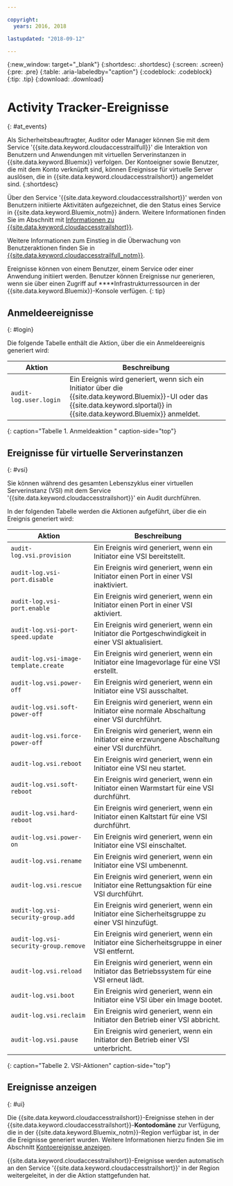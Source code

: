 ```yaml
---

copyright:
  years: 2016, 2018

lastupdated: "2018-09-12"

---
```


{:new_window: target="_blank"}
{:shortdesc: .shortdesc}
{:screen: .screen}
{:pre: .pre}
{:table: .aria-labeledby="caption"}
{:codeblock: .codeblock}
{:tip: .tip}
{:download: .download}


# Activity Tracker-Ereignisse 
{: #at_events}

Als Sicherheitsbeauftragter, Auditor oder Manager können Sie mit dem Service '{{site.data.keyword.cloudaccesstrailfull}}' die Interaktion
von Benutzern und Anwendungen mit virtuellen Serverinstanzen in {{site.data.keyword.Bluemix}} verfolgen. Der Kontoeigner sowie Benutzer, die
mit dem Konto verknüpft sind, können Ereignisse für virtuelle Server auslösen, die in {{site.data.keyword.cloudaccesstrailshort}} angemeldet sind.
{:shortdesc}

Über den Service '{{site.data.keyword.cloudaccesstrailshort}}' werden von Benutzern initiierte Aktivitäten aufgezeichnet, die den Status eines Service in
{{site.data.keyword.Bluemix_notm}} ändern. Weitere Informationen finden Sie im Abschnitt mit [Informationen zu {{site.data.keyword.cloudaccesstrailshort}}](/docs/services/cloud-activity-tracker/activity_tracker_ov.html#activity_tracker_ov ).

Weitere Informationen zum Einstieg in die Überwachung von Benutzeraktionen finden Sie in [{{site.data.keyword.cloudaccesstrailfull_notm}}](/docs/services/cloud-activity-tracker/index.html#getting-started-with-cla).  

Ereignisse können von einem Benutzer, einem Service oder einer Anwendung initiiert werden. Benutzer können Ereignisse nur generieren, wenn sie über einen Zugriff auf ****Infrastrukturressourcen in der {{site.data.keyword.Bluemix}}-Konsole verfügen.
{: tip}

## Anmeldeereignisse
{: #login}

Die folgende Tabelle enthält die Aktion, über die ein Anmeldeereignis generiert wird:

| Aktion | Beschreibung |
|----------|---------|
| `audit-log.user.login`  | Ein Ereignis wird generiert, wenn sich ein Initiator über die {{site.data.keyword.Bluemix}}-UI oder das {{site.data.keyword.slportal}} in {{site.data.keyword.Bluemix}} anmeldet. | 
{: caption="Tabelle 1. Anmeldeaktion " caption-side="top"} 


## Ereignisse für virtuelle Serverinstanzen
{: #vsi}

Sie können während des gesamten Lebenszyklus einer virtuellen Serverinstanz (VSI) mit dem Service '{{site.data.keyword.cloudaccesstrailshort}}' ein Audit durchführen. 

In der folgenden Tabelle werden die Aktionen aufgeführt, über die ein Ereignis generiert wird: 

| Aktion | Beschreibung |
|----------|---------|
| `audit-log.vsi.provision`             | Ein Ereignis wird generiert, wenn ein Initiator eine VSI bereitstellt. | 
| `audit-log.vsi-port.disable`          | Ein Ereignis wird generiert, wenn ein Initiator einen Port in einer VSI inaktiviert. | 
| `audit-log.vsi-port.enable`           | Ein Ereignis wird generiert, wenn ein Initiator einen Port in einer VSI aktiviert. | 
| `audit-log.vsi-port-speed.update`     | Ein Ereignis wird generiert, wenn ein Initiator die Portgeschwindigkeit in einer VSI aktualisiert. |
| `audit-log.vsi-image-template.create` | Ein Ereignis wird generiert, wenn ein Initiator eine Imagevorlage für eine VSI erstellt. |
| `audit-log.vsi.power-off`             | Ein Ereignis wird generiert, wenn ein Initiator eine VSI ausschaltet. |
| `audit-log.vsi.soft-power-off`        | Ein Ereignis wird generiert, wenn ein Initiator eine normale Abschaltung einer VSI durchführt. |
| `audit-log.vsi.force-power-off`       | Ein Ereignis wird generiert, wenn ein Initiator eine erzwungene Abschaltung einer VSI durchführt. |
| `audit-log.vsi.reboot`                | Ein Ereignis wird generiert, wenn ein Initiator eine VSI neu startet. | 
| `audit-log.vsi.soft-reboot`           | Ein Ereignis wird generiert, wenn ein Initiator einen Warmstart für eine VSI durchführt. | 
| `audit-log.vsi.hard-reboot`           | Ein Ereignis wird generiert, wenn ein Initiator einen Kaltstart für eine VSI durchführt. | 
| `audit-log.vsi.power-on`              | Ein Ereignis wird generiert, wenn ein Initiator eine VSI einschaltet. | 
| `audit-log.vsi.rename`                | Ein Ereignis wird generiert, wenn ein Initiator eine VSI umbenennt. | 
| `audit-log.vsi.rescue`                | Ein Ereignis wird generiert, wenn ein Initiator eine Rettungsaktion für eine VSI durchführt. | 
| `audit-log.vsi-security-group.add`    | Ein Ereignis wird generiert, wenn ein Initiator eine Sicherheitsgruppe zu einer VSI hinzufügt. | 
| `audit-log.vsi-security-group.remove` | Ein Ereignis wird generiert, wenn ein Initiator eine Sicherheitsgruppe in einer VSI entfernt. | 
| `audit-log.vsi.reload`                | Ein Ereignis wird generiert, wenn ein Initiator das Betriebssystem für eine VSI erneut lädt. | 
| `audit-log.vsi.boot`                  | Ein Ereignis wird generiert, wenn ein Initiator eine VSI über ein Image bootet. | 
| `audit-log.vsi.reclaim`               | Ein Ereignis wird generiert, wenn ein Initiator den Betrieb einer VSI abbricht. | 
| `audit-log.vsi.pause`                 | Ein Ereignis wird generiert, wenn ein Initiator den Betrieb einer VSI unterbricht. | 
{: caption="Tabelle 2. VSI-Aktionen" caption-side="top"} 



## Ereignisse anzeigen
{: #ui}

Die {{site.data.keyword.cloudaccesstrailshort}}-Ereignisse stehen in der {{site.data.keyword.cloudaccesstrailshort}}-**Kontodomäne** zur
Verfügung, die in der {{site.data.keyword.Bluemix_notm}}-Region verfügbar ist, in der die Ereignisse generiert wurden. Weitere Informationen hierzu finden Sie im Abschnitt [Kontoereignisse
anzeigen](/docs/services/cloud-activity-tracker/how-to/manage-events-ui/viewing_events.html#account_events).

{{site.data.keyword.cloudaccesstrailshort}}-Ereignisse werden automatisch an den Service '{{site.data.keyword.cloudaccesstrailshort}}'
in der Region weitergeleitet, in der die Aktion stattgefunden hat. 
